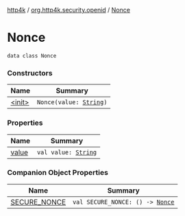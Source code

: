 [http4k](../../index.md) / [org.http4k.security.openid](../index.md) / [Nonce](./index.md)

# Nonce

`data class Nonce`

### Constructors

| Name | Summary |
|---|---|
| [&lt;init&gt;](-init-.md) | `Nonce(value: `[`String`](https://kotlinlang.org/api/latest/jvm/stdlib/kotlin/-string/index.html)`)` |

### Properties

| Name | Summary |
|---|---|
| [value](value.md) | `val value: `[`String`](https://kotlinlang.org/api/latest/jvm/stdlib/kotlin/-string/index.html) |

### Companion Object Properties

| Name | Summary |
|---|---|
| [SECURE_NONCE](-s-e-c-u-r-e_-n-o-n-c-e.md) | `val SECURE_NONCE: () -> `[`Nonce`](./index.md) |
